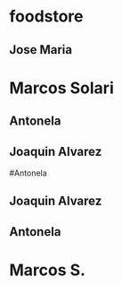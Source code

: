 # foodstore

## Jose Maria

# Marcos Solari

## Antonela

## Joaquin Alvarez

#Antonela

## Joaquin Alvarez

## Antonela

# Marcos S.

